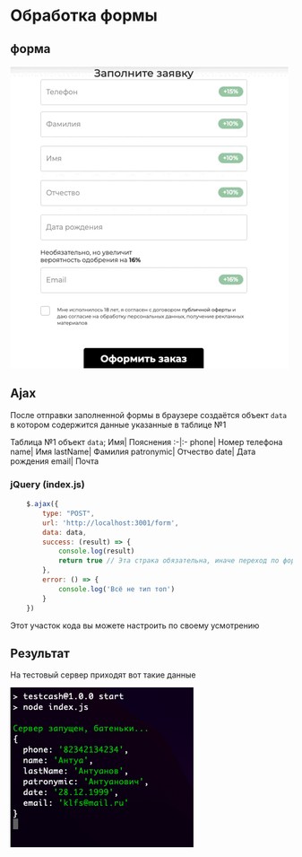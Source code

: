 # Обработка формы 

## форма 
![](./gitHub/form.gif)
## Ajax

После отправки заполненной формы в браузере создаётся объект ```data``` в котором содержится данные указанные в таблице №1

Таблица №1 объект ```data```;
Имя| Пояснения 
:-|:-
phone| Номер телефона
name| Имя
lastName| Фамилия 
patronymic| Отчество
date| Дата рождения
email| Почта


### jQuery (index.js)
```javascript
    $.ajax({
        type: "POST",
        url: 'http://localhost:3001/form', 
        data: data,
        success: (result) => {
            console.log(result)
            return true // Эта страка обязательна, иначе переход по форме обработается не корректно
        },
        error: () => {
            console.log('Всё не тип топ')
        }
    })
```

Этот участок кода вы можете настроить по своему усмотрению

## Результат 
На тестовый сервер приходят вот такие данные 

![](./gitHub/result.png)


